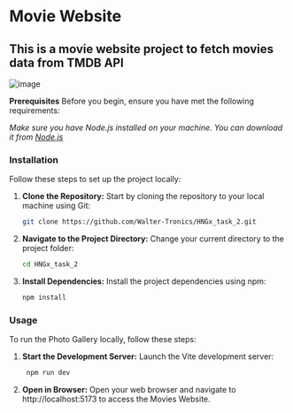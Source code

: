 # Movie Website
## This is a movie website project to fetch movies data from TMDB API

![image](https://github.com/Walter-Tronics/HNGx_task_2/assets/81018331/6d8d6cb5-55d8-40bc-ab16-bd349db49a6d)


**Prerequisites**
Before you begin, ensure you have met the following requirements:

*Make sure you have Node.js installed on your machine. You can download it from [Node.js](nodejs.org.)*

### Installation
Follow these steps to set up the project locally:

1. **Clone the Repository:** Start by cloning the repository to your local machine using Git:

    ```bash
    git clone https://github.com/Walter-Tronics/HNGx_task_2.git
    ```

2. **Navigate to the Project Directory:** Change your current directory to the project folder:
    ```bash
    cd HNGx_task_2
    ```

3. **Install Dependencies:** Install the project dependencies using npm:
    ```bash
    npm install
    ```
    
### Usage
To run the Photo Gallery locally, follow these steps:

1. **Start the Development Server:** Launch the Vite development server:
   ```bash
    npm run dev
    ```

3. **Open in Browser:** Open your web browser and navigate to http://localhost:5173 to access the Movies Website.

